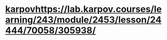 # [karpov](https://lab.karpov.courses/learning/243/module/2453/lesson/24444/70058/305938/)https://lab.karpov.courses/learning/243/module/2453/lesson/24444/70058/305938/
